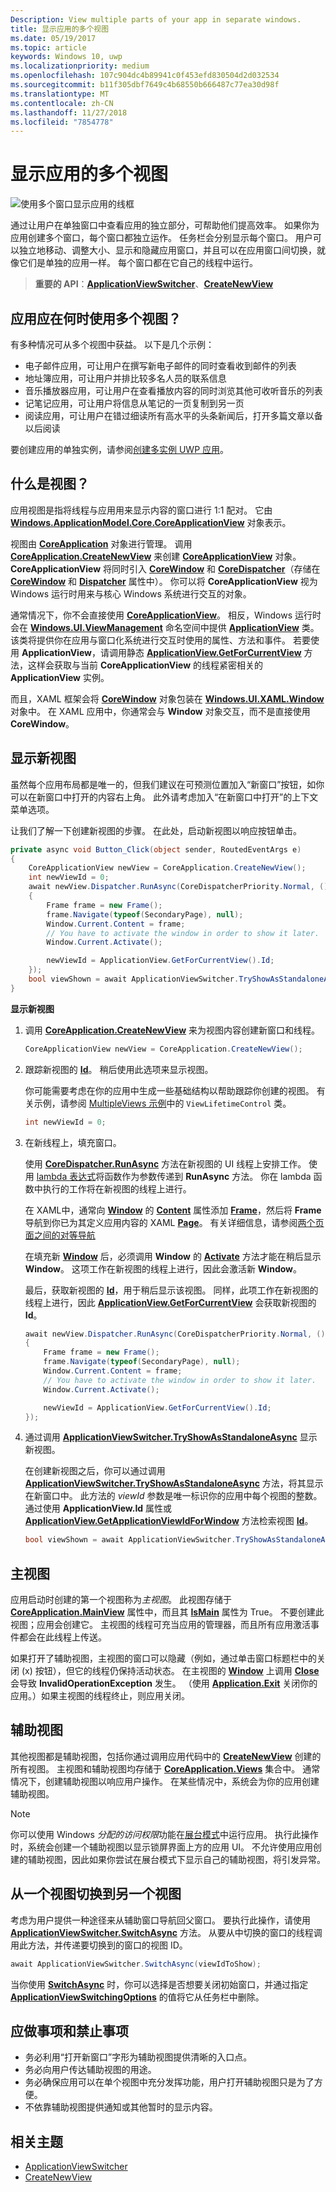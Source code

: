 ```yaml
---
Description: View multiple parts of your app in separate windows.
title: 显示应用的多个视图
ms.date: 05/19/2017
ms.topic: article
keywords: Windows 10, uwp
ms.localizationpriority: medium
ms.openlocfilehash: 107c904dc4b89941c0f453efd830504d2d032534
ms.sourcegitcommit: b11f305dbf7649c4b68550b666487c77ea30d98f
ms.translationtype: MT
ms.contentlocale: zh-CN
ms.lasthandoff: 11/27/2018
ms.locfileid: "7854778"
---
```

# <a name="show-multiple-views-for-an-app"></a>显示应用的多个视图

![使用多个窗口显示应用的线框](images/multi-view.gif)

通过让用户在单独窗口中查看应用的独立部分，可帮助他们提高效率。 如果你为应用创建多个窗口，每个窗口都独立运作。 任务栏会分别显示每个窗口。 用户可以独立地移动、调整大小、显示和隐藏应用窗口，并且可以在应用窗口间切换，就像它们是单独的应用一样。 每个窗口都在它自己的线程中运行。

> **重要的 API**：[**ApplicationViewSwitcher**](https://msdn.microsoft.com/library/windows/apps/dn281094)、[**CreateNewView**](https://msdn.microsoft.com/library/windows/apps/dn297278)

## <a name="when-should-an-app-use-multiple-views"></a>应用应在何时使用多个视图？
有多种情况可从多个视图中获益。 以下是几个示例：
 - 电子邮件应用，可让用户在撰写新电子邮件的同时查看收到邮件的列表
 - 地址簿应用，可让用户并排比较多名人员的联系信息
 - 音乐播放器应用，可让用户在查看播放内容的同时浏览其他可收听音乐的列表
 - 记笔记应用，可让用户将信息从笔记的一页复制到另一页
 - 阅读应用，可让用户在错过细读所有高水平的头条新闻后，打开多篇文章以备以后阅读

要创建应用的单独实例，请参阅[创建多实例 UWP 应用](../../launch-resume/multi-instance-uwp.md)。

## <a name="what-is-a-view"></a>什么是视图？

应用视图是指将线程与应用用来显示内容的窗口进行 1:1 配对。 它由 [**Windows.ApplicationModel.Core.CoreApplicationView**](https://msdn.microsoft.com/library/windows/apps/br225017) 对象表示。

视图由 [**CoreApplication**](https://msdn.microsoft.com/library/windows/apps/br225016) 对象进行管理。 调用 [**CoreApplication.CreateNewView**](https://msdn.microsoft.com/library/windows/apps/dn297278) 来创建 [**CoreApplicationView**](https://msdn.microsoft.com/library/windows/apps/br225017) 对象。 **CoreApplicationView** 将同时引入 [**CoreWindow**](https://msdn.microsoft.com/library/windows/apps/br208225) 和 [**CoreDispatcher**](https://msdn.microsoft.com/library/windows/apps/br208211)（存储在 [**CoreWindow**](https://msdn.microsoft.com/library/windows/apps/br225019) 和 [**Dispatcher**](https://msdn.microsoft.com/library/windows/apps/dn433264) 属性中）。 你可以将 **CoreApplicationView** 视为 Windows 运行时用来与核心 Windows 系统进行交互的对象。

通常情况下，你不会直接使用 [**CoreApplicationView**](https://msdn.microsoft.com/library/windows/apps/br225017)。 相反，Windows 运行时会在 [**Windows.UI.ViewManagement**](https://msdn.microsoft.com/library/windows/apps/hh701658) 命名空间中提供 [**ApplicationView**](https://msdn.microsoft.com/library/windows/apps/br242295) 类。 该类将提供你在应用与窗口化系统进行交互时使用的属性、方法和事件。 若要使用 **ApplicationView**，请调用静态 [**ApplicationView.GetForCurrentView**](https://msdn.microsoft.com/library/windows/apps/hh701672) 方法，这样会获取与当前 **CoreApplicationView** 的线程紧密相关的 **ApplicationView** 实例。

而且，XAML 框架会将 [**CoreWindow**](https://msdn.microsoft.com/library/windows/apps/br208225) 对象包装在 [**Windows.UI.XAML.Window**](https://msdn.microsoft.com/library/windows/apps/br209041) 对象中。 在 XAML 应用中，你通常会与 **Window** 对象交互，而不是直接使用 **CoreWindow**。

## <a name="show-a-new-view"></a>显示新视图

虽然每个应用布局都是唯一的，但我们建议在可预测位置加入“新窗口”按钮，如你可以在新窗口中打开的内容右上角。 此外请考虑加入“在新窗口中打开”的上下文菜单选项。

让我们了解一下创建新视图的步骤。 在此处，启动新视图以响应按钮单击。

```csharp
private async void Button_Click(object sender, RoutedEventArgs e)
{
    CoreApplicationView newView = CoreApplication.CreateNewView();
    int newViewId = 0;
    await newView.Dispatcher.RunAsync(CoreDispatcherPriority.Normal, () =>
    {
        Frame frame = new Frame();
        frame.Navigate(typeof(SecondaryPage), null);   
        Window.Current.Content = frame;
        // You have to activate the window in order to show it later.
        Window.Current.Activate();

        newViewId = ApplicationView.GetForCurrentView().Id;
    });
    bool viewShown = await ApplicationViewSwitcher.TryShowAsStandaloneAsync(newViewId);
}
```

**显示新视图**

1.  调用 [**CoreApplication.CreateNewView**](https://msdn.microsoft.com/library/windows/apps/dn297291) 来为视图内容创建新窗口和线程。

    ```csharp
    CoreApplicationView newView = CoreApplication.CreateNewView();
    ```

2.  跟踪新视图的 [**Id**](https://msdn.microsoft.com/library/windows/apps/dn281120)。 稍后使用此选项来显示视图。

    你可能需要考虑在你的应用中生成一些基础结构以帮助跟踪你创建的视图。 有关示例，请参阅 [MultipleViews 示例](http://go.microsoft.com/fwlink/p/?LinkId=620574)中的 `ViewLifetimeControl` 类。

    ```csharp
    int newViewId = 0;
    ```

3.  在新线程上，填充窗口。

    使用 [**CoreDispatcher.RunAsync**](https://msdn.microsoft.com/library/windows/apps/hh750317) 方法在新视图的 UI 线程上安排工作。 使用 [lambda 表达式](http://go.microsoft.com/fwlink/p/?LinkId=389615)将函数作为参数传递到 **RunAsync** 方法。 你在 lambda 函数中执行的工作将在新视图的线程上进行。

    在 XAML中，通常向 [**Window**](https://msdn.microsoft.com/library/windows/apps/br209041) 的 [**Content**](https://msdn.microsoft.com/library/windows/apps/br209051) 属性添加 [**Frame**](https://msdn.microsoft.com/library/windows/apps/br242682)，然后将 **Frame** 导航到你已为其定义应用内容的 XAML [**Page**](https://msdn.microsoft.com/library/windows/apps/br227503)。 有关详细信息，请参阅[两个页面之间的对等导航](../basics/navigate-between-two-pages.md)

    在填充新 [**Window**](https://msdn.microsoft.com/library/windows/apps/br209041) 后，必须调用 **Window** 的 [**Activate**](https://msdn.microsoft.com/library/windows/apps/br209046) 方法才能在稍后显示 **Window**。 这项工作在新视图的线程上进行，因此会激活新 **Window**。

    最后，获取新视图的 [**Id**](https://msdn.microsoft.com/library/windows/apps/dn281120)，用于稍后显示该视图。 同样，此项工作在新视图的线程上进行，因此 [**ApplicationView.GetForCurrentView**](https://msdn.microsoft.com/library/windows/apps/hh701672) 会获取新视图的 **Id**。

    ```csharp
    await newView.Dispatcher.RunAsync(CoreDispatcherPriority.Normal, () =>
    {
        Frame frame = new Frame();
        frame.Navigate(typeof(SecondaryPage), null);   
        Window.Current.Content = frame;
        // You have to activate the window in order to show it later.
        Window.Current.Activate();

        newViewId = ApplicationView.GetForCurrentView().Id;
    });
    ```

4.  通过调用 [**ApplicationViewSwitcher.TryShowAsStandaloneAsync**](https://msdn.microsoft.com/library/windows/apps/dn281101) 显示新视图。

    在创建新视图之后，你可以通过调用 [**ApplicationViewSwitcher.TryShowAsStandaloneAsync**](https://msdn.microsoft.com/library/windows/apps/dn281101) 方法，将其显示在新窗口中。 此方法的 *viewId* 参数是唯一标识你的应用中每个视图的整数。 通过使用 **ApplicationView.Id** 属性或 [**ApplicationView.GetApplicationViewIdForWindow**](https://msdn.microsoft.com/library/windows/apps/dn281120) 方法检索视图 [**Id**](https://msdn.microsoft.com/library/windows/apps/dn281109)。

    ```csharp
    bool viewShown = await ApplicationViewSwitcher.TryShowAsStandaloneAsync(newViewId);
    ```

## <a name="the-main-view"></a>主视图


应用启动时创建的第一个视图称为*主视图*。 此视图存储于 [**CoreApplication.MainView**](https://msdn.microsoft.com/library/windows/apps/hh700465) 属性中，而且其 [**IsMain**](https://msdn.microsoft.com/library/windows/apps/hh700452) 属性为 True。 不要创建此视图；应用会创建它。 主视图的线程可充当应用的管理器，而且所有应用激活事件都会在此线程上传送。

如果打开了辅助视图，主视图的窗口可以隐藏（例如，通过单击窗口标题栏中的关闭 (x) 按钮），但它的线程仍保持活动状态。 在主视图的 [**Window**](https://msdn.microsoft.com/library/windows/apps/br209049) 上调用 [**Close**](https://msdn.microsoft.com/library/windows/apps/br209041) 会导致 **InvalidOperationException** 发生。 （使用 [**Application.Exit**](https://msdn.microsoft.com/library/windows/apps/br242327) 关闭你的应用。）如果主视图的线程终止，则应用关闭。

## <a name="secondary-views"></a>辅助视图


其他视图都是辅助视图，包括你通过调用应用代码中的 [**CreateNewView**](https://msdn.microsoft.com/library/windows/apps/dn297278) 创建的所有视图。 主视图和辅助视图均存储于 [**CoreApplication.Views**](https://msdn.microsoft.com/library/windows/apps/br205861) 集合中。 通常情况下，创建辅助视图以响应用户操作。 在某些情况中，系统会为你的应用创建辅助视图。

> [!NOTE]
> 你可以使用 Windows *分配的访问权限*功能在[展台模式](https://technet.microsoft.com/library/mt219050.aspx)中运行应用。 执行此操作时，系统会创建一个辅助视图以显示锁屏界面上方的应用 UI。 不允许使用应用创建的辅助视图，因此如果你尝试在展台模式下显示自己的辅助视图，将引发异常。

## <a name="switch-from-one-view-to-another"></a>从一个视图切换到另一个视图

考虑为用户提供一种途径来从辅助窗口导航回父窗口。 要执行此操作，请使用 [**ApplicationViewSwitcher.SwitchAsync**](https://msdn.microsoft.com/library/windows/apps/dn281097) 方法。 从要从中切换的窗口的线程调用此方法，并传递要切换到的窗口的视图 ID。

```csharp
await ApplicationViewSwitcher.SwitchAsync(viewIdToShow);
```

当你使用 [**SwitchAsync**](https://msdn.microsoft.com/library/windows/apps/dn281097) 时，你可以选择是否想要关闭初始窗口，并通过指定 [**ApplicationViewSwitchingOptions**](https://msdn.microsoft.com/library/windows/apps/dn281105) 的值将它从任务栏中删除。

## <a name="dos-and-donts"></a>应做事项和禁止事项

* 务必利用“打开新窗口”字形为辅助视图提供清晰的入口点。
* 务必向用户传达辅助视图的用途。
* 务必确保应用可以在单个视图中充分发挥功能，用户打开辅助视图只是为了方便。
* 不依靠辅助视图提供通知或其他暂时的显示内容。

## <a name="related-topics"></a>相关主题

* [ApplicationViewSwitcher](https://msdn.microsoft.com/library/windows/apps/dn281094)
* [CreateNewView](https://msdn.microsoft.com/library/windows/apps/dn297278)
 
